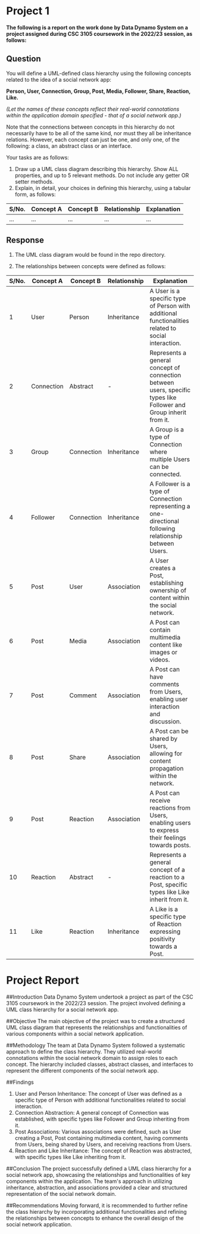 # Project 1
**The following is a report on the work done by Data Dynamo System on a project assigned during CSC 3105 coursework in the 2022/23 session, as follows:**

## Question
You will define a UML-defined class hierarchy using the following concepts related to the idea of a social network app:

**Person, User, Connection, Group, Post, Media, Follower, Share, Reaction, Like.**

*(Let the names of these concepts reflect their real-world connotations within the application domain specified - that of a social network app.)*

Note that the connections between concepts in this hierarchy do not necessarily have to be all of the same kind, nor must they all be inheritance relations. However, each concept can just be one, and only one, of the following: a class, an abstract class or an interface.

Your tasks are as follows:
1. Draw up a UML class diagram describing this hierarchy. Show ALL properties, and up to 5 relevant methods. Do not include any getter OR setter methods.
2. Explain, in detail, your choices in defining this hierarchy, using a tabular form, as follows:

| S/No. | Concept A | Concept B | Relationship | Explanation |
| ----------- | ----------- | ----------- | ----------- | ----------- |
| ... | ... | ... | ... | ... |

## Response

1. The UML class diagram would be found in the repo directory.

2. The relationships between concepts were defined as follows:

| S/No. | Concept A | Concept B | Relationship | Explanation |
|-------|-----------|-----------|--------------|-------------|
| 1     | User      | Person    | Inheritance  | A User is a specific type of Person with additional functionalities related to social interaction. |
| 2     | Connection| Abstract  | -            | Represents a general concept of connection between users, specific types like Follower and Group inherit from it. |
| 3     | Group     | Connection| Inheritance  | A Group is a type of Connection where multiple Users can be connected. |
| 4     | Follower  | Connection| Inheritance  | A Follower is a type of Connection representing a one-directional following relationship between Users. |
| 5     | Post      | User      | Association  | A User creates a Post, establishing ownership of content within the social network. |
| 6     | Post      | Media     | Association  | A Post can contain multimedia content like images or videos. |
| 7     | Post      | Comment   | Association  | A Post can have comments from Users, enabling user interaction and discussion. |
| 8     | Post      | Share     | Association  | A Post can be shared by Users, allowing for content propagation within the network. |
| 9     | Post      | Reaction  | Association  | A Post can receive reactions from Users, enabling users to express their feelings towards posts. |
| 10    | Reaction  | Abstract  | -            | Represents a general concept of a reaction to a Post, specific types like Like inherit from it. |
| 11    | Like      | Reaction  | Inheritance  | A Like is a specific type of Reaction expressing positivity towards a Post. |

# Project Report

##Introduction
Data Dynamo System undertook a project as part of the CSC 3105 coursework in the 2022/23 session. The project involved defining a UML class hierarchy for a social network app.

##Objective
The main objective of the project was to create a structured UML class diagram that represents the relationships and functionalities of various components within a social network application.

##Methodology
The team at Data Dynamo System followed a systematic approach to define the class hierarchy. They utilized real-world connotations within the social network domain to assign roles to each concept. The hierarchy included classes, abstract classes, and interfaces to represent the different components of the social network app.

##Findings
1. User and Person Inheritance: The concept of User was defined as a specific type of Person with additional functionalities related to social interaction.
2. Connection Abstraction: A general concept of Connection was established, with specific types like Follower and Group inheriting from it.
3. Post Associations: Various associations were defined, such as User creating a Post, Post containing multimedia content, having comments from Users, being shared by Users, and receiving reactions from Users.
4. Reaction and Like Inheritance: The concept of Reaction was abstracted, with specific types like Like inheriting from it.

##Conclusion
The project successfully defined a UML class hierarchy for a social network app, showcasing the relationships and functionalities of key components within the application. The team's approach in utilizing inheritance, abstraction, and associations provided a clear and structured representation of the social network domain.

##Recommendations
Moving forward, it is recommended to further refine the class hierarchy by incorporating additional functionalities and refining the relationships between concepts to enhance the overall design of the social network application.

